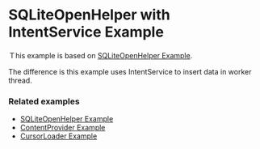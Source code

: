 # SQLiteOpenHelper with IntentService Example

Ｔhis example is based on [SQLiteOpenHelper Example](https://github.com/terracotta-ko/Android_Treasure_House/tree/master/SQLiteOpenHelperExample).

The difference is this example uses IntentService to insert data in worker thread.

### Related examples

* [SQLiteOpenHelper Example](https://github.com/terracotta-ko/Android_Treasure_House/tree/master/SQLiteOpenHelperExample)
* [ContentProvider Example](https://github.com/terracotta-ko/Android_Treasure_House/tree/master/ContentProvider_Example)
* [CursorLoader Example](https://github.com/terracotta-ko/Android_Treasure_House/tree/master/CursorLoader_Example)
